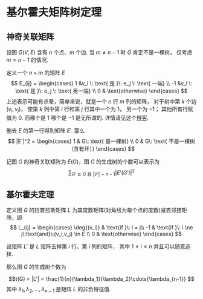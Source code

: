 # 基尔霍夫矩阵树定理

## 神奇关联矩阵
设图 $G(V,E)$ 含有 $n$ 个点、$m$ 个边.
当 $m \ne n-1$ 时 $G$ 肯定不是一棵树，
仅考虑 $m = n-1$ 的情况.

定义一个 $n \times m$ 的矩阵 $E$
$$
E_{ij} =
\begin{cases}
    1 &v_i \: \text{ 是 }\: e_j \: \text{ 一端} \\
   -1 &v_i \: \text{ 是 }\: e_j \: \text{ 另一端} \\
   0 & \text{otherwise}
\end{cases}
$$
上述表示可能有点晕，简单来说，就是一个 $n$ 行 $m$ 列的矩阵，
对于树中第 $k$ 个边 $(v_i, v_j)$，
使第 $k$ 列中第 $i$ 行和第 $j$ 行其中一个为 $1$，
另一个为 $-1$；
其他所有行赋值为 $0$.
而哪个是 $1$ 哪个是 $-1$ 是无所谓的.
详情请见这个[博客](http://vfleaking.blog.163.com/blog/static/1748076342013112523651955/).

删去 $E$ 的第一行得到矩阵 $E'$. 那么
$$
|E'|^2 =
\begin{cases}
    1 & G\: \text{ 是一棵树} \\
    0 & G\: \text{ 不是一棵树（含有环）}
\end{cases}
$$

记图 $G$ 的神奇关联矩阵为 $E(G)$，图 $G$ 的生成树的个数可以表示为
$$
\sum_{G' \subseteq G\:\text{且}\:|V'|=n-1 }
{ |E'(G')|^2 }
$$

## 基尔霍夫定理

定义图 $G$ 的拉普拉斯矩阵 $L$ 为其度数矩阵(对角线为每个点的度数)减去邻接矩阵，即
$$
L_{ij} =
\begin{cases}
    \deg{(v_i)} & \text{if }\: i = j\\
    -1          & \text{if }\: i \ne j\:\text{and}\:(v_i,v_j) \in E \\
    0           & \text{otherwise}
\end{cases}
$$

设矩阵 $L'$ 是 $L$ 矩阵去掉第 $i$ 行、第 $i$ 列的矩阵，
其中 $1 \le i \le n$ 并且可以随意选择.

那么图 $G$ 的生成树个数为

$$t(G)
= |L'|
= \frac{1}{n}{\lambda_1}{\lambda_2}\cdots{\lambda_{n-1}}
$$
其中 ${\lambda_1},{\lambda_2},\dots,{\lambda_{n-1}}$ 是矩阵 $L$ 的非负特征值.
